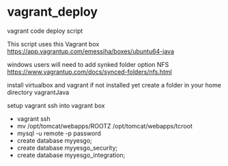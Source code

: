 # vagrant_deploy
vagrant code deploy script

This script uses this Vagrant box
https://app.vagrantup.com/emessiha/boxes/ubuntu64-java

windows users will need to add synked folder option NFS
https://www.vagrantup.com/docs/synced-folders/nfs.html 



install virtualbox and vagrant if not installed yet 
create a folder in your home directory vagrantJava


 setup vagrant ssh into vagrant box 
  - vagrant ssh
  - mv  /opt/tomcat/webapps/ROOTZ /opt/tomcat/webapps/tcroot
  - mysql -u remote -p password
  - create database myyesgo;
  - create database myyesgo_security;
  - create database myyesgo_integration;
  
  
  

